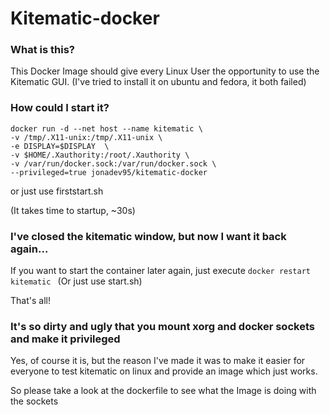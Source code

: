 # Kitematic-docker

### What is this?

This Docker Image should give every Linux User the opportunity to use the Kitematic GUI.
(I've tried to install it on ubuntu and fedora, it both failed)

### How could I start it?

    docker run -d --net host --name kitematic \
    -v /tmp/.X11-unix:/tmp/.X11-unix \
    -e DISPLAY=$DISPLAY  \
    -v $HOME/.Xauthority:/root/.Xauthority \
    -v /var/run/docker.sock:/var/run/docker.sock \
    --privileged=true jonadev95/kitematic-docker

or just use firststart.sh

(It takes time to startup, ~30s)


### I've closed the kitematic window, but now I want it back again... 


If you want to start the container later again, just execute ```docker restart kitematic ``` (Or just use start.sh)

That's all!

### It's so dirty and ugly that you mount xorg and docker sockets and make it privileged

Yes, of course it is, but the reason I've made it was to make it easier for everyone to test kitematic on linux and provide an image which just works.

So please take a look at the dockerfile to see what the Image is doing with the sockets 
